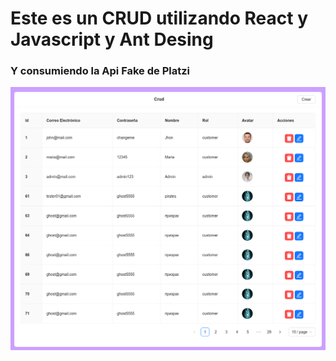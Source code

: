 # Este es un CRUD utilizando React y Javascript y Ant Desing 

### Y consumiendo la Api Fake de Platzi 

![Imagen del crud ](src/assets/Img/crud.png)